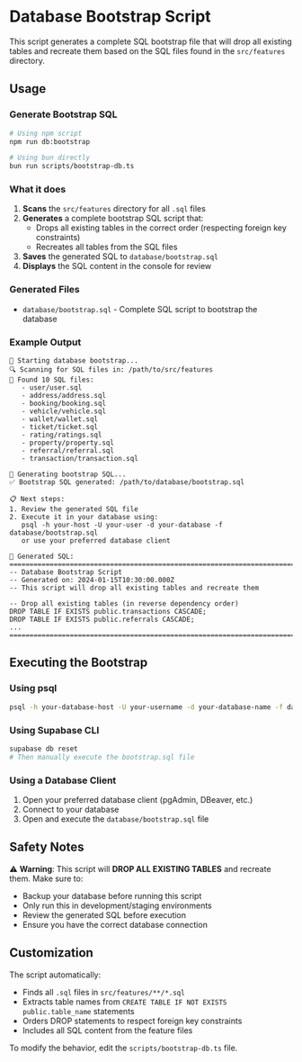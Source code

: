 # Database Bootstrap Script

This script generates a complete SQL bootstrap file that will drop all existing tables and recreate them based on the SQL files found in the `src/features` directory.

## Usage

### Generate Bootstrap SQL

```bash
# Using npm script
npm run db:bootstrap

# Using bun directly
bun run scripts/bootstrap-db.ts
```

### What it does

1. **Scans** the `src/features` directory for all `.sql` files
2. **Generates** a complete bootstrap SQL script that:
   - Drops all existing tables in the correct order (respecting foreign key constraints)
   - Recreates all tables from the SQL files
3. **Saves** the generated SQL to `database/bootstrap.sql`
4. **Displays** the SQL content in the console for review

### Generated Files

- `database/bootstrap.sql` - Complete SQL script to bootstrap the database

### Example Output

```
🚀 Starting database bootstrap...
🔍 Scanning for SQL files in: /path/to/src/features
📁 Found 10 SQL files:
   - user/user.sql
   - address/address.sql
   - booking/booking.sql
   - vehicle/vehicle.sql
   - wallet/wallet.sql
   - ticket/ticket.sql
   - rating/ratings.sql
   - property/property.sql
   - referral/referral.sql
   - transaction/transaction.sql

📝 Generating bootstrap SQL...
✅ Bootstrap SQL generated: /path/to/database/bootstrap.sql

📋 Next steps:
1. Review the generated SQL file
2. Execute it in your database using:
   psql -h your-host -U your-user -d your-database -f database/bootstrap.sql
   or use your preferred database client

📄 Generated SQL:
================================================================================
-- Database Bootstrap Script
-- Generated on: 2024-01-15T10:30:00.000Z
-- This script will drop all existing tables and recreate them

-- Drop all existing tables (in reverse dependency order)
DROP TABLE IF EXISTS public.transactions CASCADE;
DROP TABLE IF EXISTS public.referrals CASCADE;
...
================================================================================
```

## Executing the Bootstrap

### Using psql

```bash
psql -h your-database-host -U your-username -d your-database-name -f database/bootstrap.sql
```

### Using Supabase CLI

```bash
supabase db reset
# Then manually execute the bootstrap.sql file
```

### Using a Database Client

1. Open your preferred database client (pgAdmin, DBeaver, etc.)
2. Connect to your database
3. Open and execute the `database/bootstrap.sql` file

## Safety Notes

⚠️ **Warning**: This script will **DROP ALL EXISTING TABLES** and recreate them. Make sure to:

- Backup your database before running this script
- Only run this in development/staging environments
- Review the generated SQL before execution
- Ensure you have the correct database connection

## Customization

The script automatically:

- Finds all `.sql` files in `src/features/**/*.sql`
- Extracts table names from `CREATE TABLE IF NOT EXISTS public.table_name` statements
- Orders DROP statements to respect foreign key constraints
- Includes all SQL content from the feature files

To modify the behavior, edit the `scripts/bootstrap-db.ts` file. 